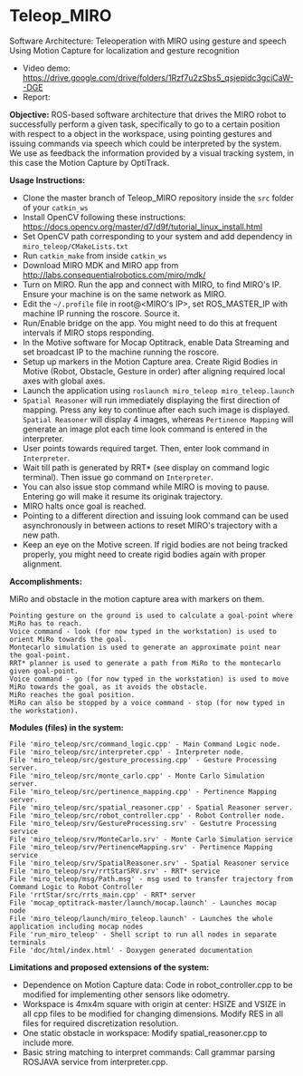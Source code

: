 # Teleop_MIRO
Software Architecture: Teleoperation with MIRO using gesture and speech
Using Motion Capture for localization and gesture recognition
* Video demo: https://drive.google.com/drive/folders/1Rzf7u2zSbs5_qsjepidc3gciCaW--DGE
* Report: <Insert PDF link here>

**Objective:**
ROS-based software architecture that drives the MIRO robot to successfully perform a given task, specifically to go to a certain position with respect to a object in the workspace, using pointing gestures and issuing commands via speech which could be interpreted by the system. We use as feedback the information provided by a visual tracking system, in this case the Motion Capture by OptiTrack.

**Usage Instructions:**
- Clone the master branch of Teleop_MIRO repository inside the `src` folder of your `catkin_ws`
- Install OpenCV following these instructions: https://docs.opencv.org/master/d7/d9f/tutorial_linux_install.html
- Set OpenCV path corresponding to your system and add dependency in `miro_teleop/CMakeLists.txt`
- Run `catkin_make` from inside `catkin_ws`
- Download MIRO MDK and MIRO app from http://labs.consequentialrobotics.com/miro/mdk/
- Turn on MIRO. Run the app and connect with MIRO, to find MIRO's IP. Ensure your machine is on the same network as MIRO.
- Edit the `~/.profile` file in root@<MIRO's IP>, set ROS_MASTER_IP with machine IP running the roscore. Source it.
- Run/Enable bridge on the app. You might need to do this at frequent intervals if MIRO stops responding.
- In the Motive software for Mocap Optitrack, enable Data Streaming and set broadcast IP to the machine running the roscore.
- Setup up markers in the Motion Capture area. Create Rigid Bodies in Motive (Robot, Obstacle, Gesture in order) after aligning required local axes with global axes.
- Launch the application using `roslaunch miro_teleop miro_teleop.launch`
- `Spatial Reasoner` will run immediately displaying the first direction of mapping. Press any key to continue after each such image is displayed. `Spatial Reasoner` will display 4 images, whereas `Pertinence Mapping` will generate an image plot each time look command is entered in the interpreter.
- User points towards required target. Then, enter look command in `Interpreter`.
- Wait till path is generated by RRT* (see display on command logic terminal). Then issue go command on `Interpreter`.
- You can also issue stop command while MIRO is moving to pause. Entering go will make it resume its originak trajectory.
- MIRO halts once goal is reached.
- Pointing to a different direction and issuing look command can be used asynchronously in between actions to reset MIRO's trajectory with a new path.
- Keep an eye on the Motive screen. If rigid bodies are not being tracked properly, you might need to create rigid bodies again with proper alignment.


**Accomplishments:**

MiRo and obstacle in the motion capture area with markers on them.

    Pointing gesture on the ground is used to calculate a goal-point where MiRo has to reach.
    Voice command - look (for now typed in the workstation) is used to orient MiRo towards the goal.
    Montecarlo simulation is used to generate an approximate point near the goal-point.
    RRT* planner is used to generate a path from MiRo to the montecarlo given goal-point.
    Voice command - go (for now typed in the workstation) is used to move MiRo towards the goal, as it avoids the obstacle.
    MiRo reaches the goal position.
    MiRo can also be stopped by a voice command - stop (for now typed in the workstation).

 
**Modules (files) in the system:**

    File 'miro_teleop/src/command_logic.cpp' - Main Command Logic node.
    File 'miro_teleop/src/interpreter.cpp' - Interpreter node.
    File 'miro_teleop/src/gesture_processing.cpp' - Gesture Processing server.
    File 'miro_teleop/src/monte_carlo.cpp' - Monte Carlo Simulation server.
    File 'miro_teleop/src/pertinence_mapping.cpp' - Pertinence Mapping server.
    File 'miro_teleop/src/spatial_reasoner.cpp' - Spatial Reasoner server.
    File 'miro_teleop/src/robot_controller.cpp' - Robot Controller node.
    File 'miro_teleop/srv/GestureProcessing.srv' - Gestutre Processing service
    File 'miro_teleop/srv/MonteCarlo.srv' - Monte Carlo Simulation service
    File 'miro_teleop/srv/PertinenceMapping.srv' - Pertinence Mapping service
    File 'miro_teleop/srv/SpatialReasoner.srv' - Spatial Reasoner service
    File 'miro_teleop/srv/rrtStarSRV.srv' - RRT* service
    File 'miro_teleop/msg/Path.msg' - msg used to transfer trajectory from Command Logic to Robot Controller
    File 'rrtStar/src/rrts_main.cpp' - RRT* server
    File 'mocap_optitrack-master/launch/mocap.launch' - Launches mocap node
    File 'miro_teleop/launch/miro_teleop.launch' - Launches the whole application including mocap nodes
    File 'run_miro_teleop' - Shell script to run all nodes in separate terminals
    File 'doc/html/index.html' - Doxygen generated documentation

 
**Limitations and proposed extensions of the system:**
 - Dependence on Motion Capture data: Code in robot_controller.cpp to be modified for implementing other sensors like odometry.
 - Workspace is 4mx4m square with origin at center: HSIZE and VSIZE in all cpp files to be modified for changing dimensions. Modify RES in all files for required discretization resolution.
 - One static obstacle in workspace: Modify spatial_reasoner.cpp to include more.
 - Basic string matching to interpret commands: Call grammar parsing ROSJAVA service from interpreter.cpp.
